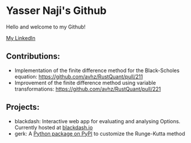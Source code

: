 # Yasser Naji's Github

Hello and welcome to my Github!

[My LinkedIn](https://www.linkedin.com/in/yfnaji/)

## Contributions:
* Implementation of the finite difference method for the Black-Scholes equation: https://github.com/avhz/RustQuant/pull/211
* Improvement of the finite difference method using variable transformations: https://github.com/avhz/RustQuant/pull/221

## Projects:
* blackdash: Interactive web app for evaluating and analysing Options. Currently hosted at [blackdash.io](https://blackdash.io)
* gerk: A [Python package on PyPI](https://pypi.org/project/gerk/) to customize the Runge-Kutta method

<!---
yfnaji/yfnaji is a ✨ special ✨ repository because its `README.md` (this file) appears on your GitHub profile.
You can click the Preview link to take a look at your changes.
--->
